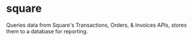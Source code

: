# square
Queries data from Square's Transactions, Orders, &amp; Invoices APIs, stores them to a database for reporting.
